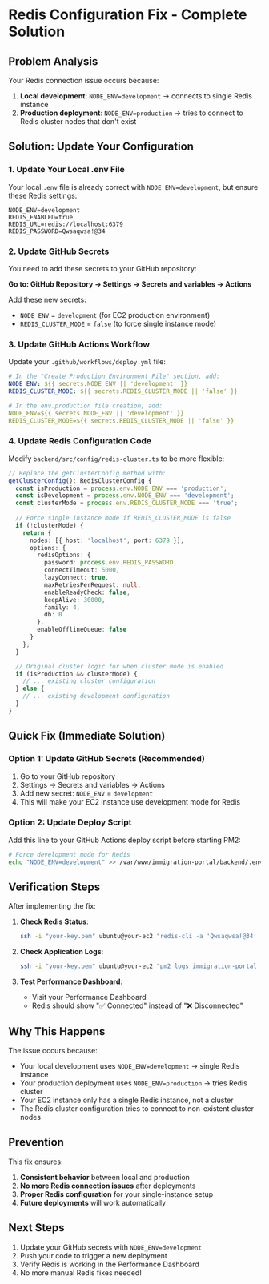 # Redis Configuration Fix - Complete Solution

## Problem Analysis
Your Redis connection issue occurs because:
1. **Local development**: `NODE_ENV=development` → connects to single Redis instance
2. **Production deployment**: `NODE_ENV=production` → tries to connect to Redis cluster nodes that don't exist

## Solution: Update Your Configuration

### 1. Update Your Local .env File
Your local `.env` file is already correct with `NODE_ENV=development`, but ensure these Redis settings:

```env
NODE_ENV=development
REDIS_ENABLED=true
REDIS_URL=redis://localhost:6379
REDIS_PASSWORD=Qwsaqwsa!@34
```

### 2. Update GitHub Secrets
You need to add these secrets to your GitHub repository:

**Go to: GitHub Repository → Settings → Secrets and variables → Actions**

Add these new secrets:
- `NODE_ENV` = `development` (for EC2 production environment)
- `REDIS_CLUSTER_MODE` = `false` (to force single instance mode)

### 3. Update GitHub Actions Workflow
Update your `.github/workflows/deploy.yml` file:

```yaml
# In the "Create Production Environment File" section, add:
NODE_ENV: ${{ secrets.NODE_ENV || 'development' }}
REDIS_CLUSTER_MODE: ${{ secrets.REDIS_CLUSTER_MODE || 'false' }}

# In the env.production file creation, add:
NODE_ENV=${{ secrets.NODE_ENV || 'development' }}
REDIS_CLUSTER_MODE=${{ secrets.REDIS_CLUSTER_MODE || 'false' }}
```

### 4. Update Redis Configuration Code
Modify `backend/src/config/redis-cluster.ts` to be more flexible:

```typescript
// Replace the getClusterConfig method with:
getClusterConfig(): RedisClusterConfig {
  const isProduction = process.env.NODE_ENV === 'production';
  const isDevelopment = process.env.NODE_ENV === 'development';
  const clusterMode = process.env.REDIS_CLUSTER_MODE === 'true';
  
  // Force single instance mode if REDIS_CLUSTER_MODE is false
  if (!clusterMode) {
    return {
      nodes: [{ host: 'localhost', port: 6379 }],
      options: {
        redisOptions: {
          password: process.env.REDIS_PASSWORD,
          connectTimeout: 5000,
          lazyConnect: true,
          maxRetriesPerRequest: null,
          enableReadyCheck: false,
          keepAlive: 30000,
          family: 4,
          db: 0
        },
        enableOfflineQueue: false
      }
    };
  }

  // Original cluster logic for when cluster mode is enabled
  if (isProduction && clusterMode) {
    // ... existing cluster configuration
  } else {
    // ... existing development configuration
  }
}
```

## Quick Fix (Immediate Solution)

### Option 1: Update GitHub Secrets (Recommended)
1. Go to your GitHub repository
2. Settings → Secrets and variables → Actions
3. Add new secret: `NODE_ENV` = `development`
4. This will make your EC2 instance use development mode for Redis

### Option 2: Update Deploy Script
Add this line to your GitHub Actions deploy script before starting PM2:

```bash
# Force development mode for Redis
echo "NODE_ENV=development" >> /var/www/immigration-portal/backend/.env
```

## Verification Steps

After implementing the fix:

1. **Check Redis Status**:
   ```bash
   ssh -i "your-key.pem" ubuntu@your-ec2 "redis-cli -a 'Qwsaqwsa!@34' ping"
   ```

2. **Check Application Logs**:
   ```bash
   ssh -i "your-key.pem" ubuntu@your-ec2 "pm2 logs immigration-portal --lines 50"
   ```

3. **Test Performance Dashboard**:
   - Visit your Performance Dashboard
   - Redis should show "✅ Connected" instead of "❌ Disconnected"

## Why This Happens

The issue occurs because:
- Your local development uses `NODE_ENV=development` → single Redis instance
- Your production deployment uses `NODE_ENV=production` → tries Redis cluster
- Your EC2 instance only has a single Redis instance, not a cluster
- The Redis cluster configuration tries to connect to non-existent cluster nodes

## Prevention

This fix ensures:
1. **Consistent behavior** between local and production
2. **No more Redis connection issues** after deployments
3. **Proper Redis configuration** for your single-instance setup
4. **Future deployments** will work automatically

## Next Steps

1. Update your GitHub secrets with `NODE_ENV=development`
2. Push your code to trigger a new deployment
3. Verify Redis is working in the Performance Dashboard
4. No more manual Redis fixes needed!
